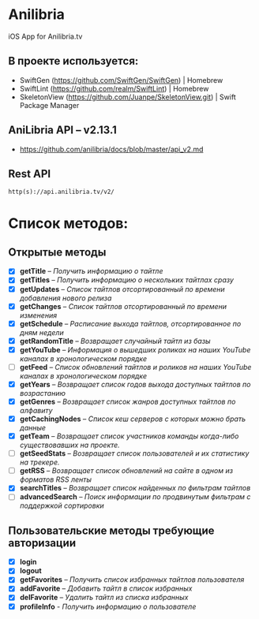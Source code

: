 # Anilibria
iOS App for Anilibria.tv 

## В проекте используется:
- SwiftGen (https://github.com/SwiftGen/SwiftGen) | Homebrew
- SwiftLint (https://github.com/realm/SwiftLint) | Homebrew
- SkeletonView (https://github.com/Juanpe/SkeletonView.git) | Swift Package Manager

## AniLibria API – v2.13.1
- https://github.com/anilibria/docs/blob/master/api_v2.md

## Rest API
```
http(s)://api.anilibria.tv/v2/
```

# Список методов:

## Открытые методы
- [x] **getTitle** – *Получить информацию о тайтле*
- [x] **getTitles** – *Получить информацию о нескольких тайтлах сразу*
- [x] **getUpdates** – *Список тайтлов отсортированный по времени добавления нового релиза*
- [x] **getChanges** – *Список тайтлов отсортированный по времени изменения*
- [x] **getSchedule** – *Расписание выхода тайтлов, отсортированное по дням недели*
- [x] **getRandomTitle** – *Возвращает случайный тайтл из базы*
- [x] **getYouTube** – *Информация о вышедших роликах на наших YouTube каналах в хронологическом порядке*
- [ ] **getFeed** – *Список обновлений тайтлов и роликов на наших YouTube каналах в хронологическом порядке*
- [x] **getYears** – *Возвращает список годов выхода доступных тайтлов по возрастанию*
- [x] **getGenres** – *Возвращает список жанров доступных тайтлов по алфавиту*
- [x] **getCachingNodes** – *Список кеш серверов с которых можно брать данные*
- [x] **getTeam** – *Возвращает список участников команды когда-либо существовавших на проекте.*
- [ ] **getSeedStats** – *Возвращает список пользователей и их статистику на трекере.*
- [ ] **getRSS** – *Возвращает список обновлений на сайте в одном из форматов RSS ленты*
- [x] **searchTitles** – *Возвращает список найденных по фильтрам тайтлов*
- [ ] **advancedSearch** – *Поиск информации по продвинутым фильтрам с поддержкой сортировки*

## Пользовательские методы требующие авторизации
- [x] **login**
- [x] **logout**
- [x] **getFavorites** – *Получить список избранных тайтлов пользователя*
- [x] **addFavorite** – *Добавить тайтл в список избранных*
- [x] **delFavorite** – *Удалить тайтл из списка избранных*
- [x] **profileInfo** - *Получить информацию о пользователе*
